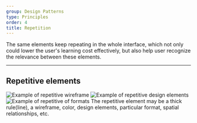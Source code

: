 ```yaml
---
group: Design Patterns
type: Principles
order: 4
title: Repetition
---
```


The same elements keep repeating in the whole interface, which not only could lower the user's learning cost effectively, but also help user recognize the relevance between these elements.

---

## Repetitive elements

<ImagePreview>
<img class="preview-img" alt="Example of repetitive wireframe" src="https://gw.alipayobjects.com/zos/rmsportal/VkUeJYlTTseLCyUGeXZV.png">
</ImagePreview>

<ImagePreview>
<img class="preview-img" alt="Example of repetitive design elements" src="https://gw.alipayobjects.com/zos/rmsportal/HXvcTaEbEWWFaQbiEpLg.png">
</ImagePreview>

<ImagePreview>
<img class="preview-img" alt="Example of repetitive of formats" src="https://gw.alipayobjects.com/zos/rmsportal/DYDGrgkbdFEbcVRuJcjH.png">
</ImagePreview>

<ImagePreview>
The repetitive element may be a thick rule(line), a wireframe, color, design elements, particular format, spatial relationships, etc.
</ImagePreview>
